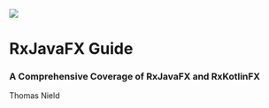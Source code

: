 
![](http://blog.soat.fr/wp-content/uploads/2015/06/b63db6fc1161931ff8375eb6e7e6f26c-150x150.png) 

# RxJavaFX Guide

### A Comprehensive Coverage of RxJavaFX and RxKotlinFX

Thomas Nield 